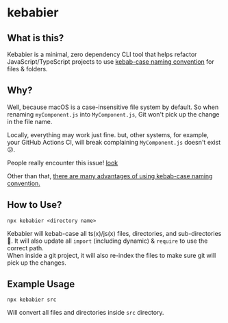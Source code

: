 # kebabier

## What is this?

Kebabier is a minimal, zero dependency CLI tool that helps refactor JavaScript/TypeScript projects to use [kebab-case naming convention](https://en.wikipedia.org/wiki/Letter_case#Kebab_case) for files & folders.

## Why?

Well, because macOS is a case-insensitive file system by default.
So when renaming `myComponent.js` into `MyComponent.js`, Git won't pick up the change in the file name.

Locally, everything may work just fine. but, other systems, for example, your GitHub Actions CI, will break complaining `MyComponent.js` doesn't exist 😕.

People really encounter this issue! [look](https://twitter.com/kentcdodds/status/1249870276688371713?lang=en)

Other than that, [there are many advantages of using kebab-case naming convention.](https://www.reddit.com/r/javascript/comments/bfavm7/i_switched_to_all_lowercase_file_names_and_i_love/)

## How to Use?

`npx kebabier <directory name>`

Kebabier will kebab-case all ts(x)/js(x) files, directories, and sub-directories 🚀.
It will also update all `import` (including dynamic) & `require` to use the correct path.  
When inside a git project, it will also re-index the files to make sure git will pick up the changes.

## Example Usage

`npx kebabier src`

Will convert all files and directories inside `src` directory.

